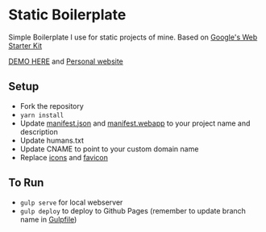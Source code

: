 # Static Boilerplate

Simple Boilerplate I use for static projects of mine.
Based on [Google's Web Starter Kit](https://github.com/google/web-starter-kit/blob/master/docs/install.md)

[DEMO HERE](http://excerebrose.github.com/static-boilerplate) and [Personal website](http://harjyotsingh.com)
## Setup
- Fork the repository
- `yarn install`
- Update [manifest.json](./app/manifest.json) and [manifest.webapp](./app/manifest.webapp) to your project name and description
- Update humans.txt
- Update CNAME to point to your custom domain name
- Replace [icons](./app/images/touch) and [favicon](./app/favicon)

## To Run
- `gulp serve` for local webserver
- `gulp deploy` to deploy to Github Pages (remember to update branch name in [Gulpfile](./gulpfile.babel.js))
